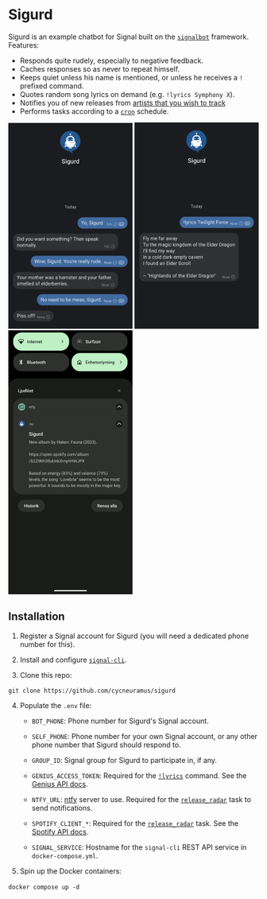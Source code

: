 # Sigurd

Sigurd is an example chatbot for Signal built on the [`signalbot`](https://github.com/filipre/signalbot) framework. Features:

+ Responds quite rudely, especially to negative feedback.
+ Caches responses so as never to repeat himself.
+ Keeps quiet unless his name is mentioned, or unless he receives a `!` prefixed command.
+ Quotes random song lyrics on demand (e.g. `!lyrics Symphony X`).
+ Notifies you of new releases from [artists that you wish to track](bot/utils/spotify_data.py)
+ Performs tasks according to a [`cron`](bot/tasks/cron) schedule.

<p>
	<img src="screenshots/chat.png" width=250 />
	<img src="screenshots/lyrics.png" width=250 />
	<img src="screenshots/release-radar.png" width=250 />
</p>

## Installation

1. Register a Signal account for Sigurd (you will need a dedicated phone number for this).

2. Install and configure [`signal-cli`](https://github.com/AsamK/signal-cli/).

3. Clone this repo:
```
git clone https://github.com/cycneuramus/sigurd
```

4. Populate the `.env` file:

	+ `BOT_PHONE`: Phone number for Sigurd's Signal account.
	+ `SELF_PHONE`: Phone number for your own Signal account, or any other phone number that Sigurd should respond to.
	+ `GROUP_ID`: Signal group for Sigurd to participate in, if any.

	+ `GENIUS_ACCESS_TOKEN`: Required for the [`!lyrics`](bot/commands/lyrics.py) command. See the [Genius API docs](https://docs.genius.com/).
	+ `NTFY_URL`: [ntfy](https://ntfy.sh) server to use. Required for the [`release_radar`](bot/tasks/release_radar/release_radar.py) task to send notifications.
	+ `SPOTIFY_CLIENT_*`: Required for the [`release_radar`](bot/tasks/release_radar/release_radar.py) task. See the [Spotify API docs](https://developer.spotify.com/documentation/web-api).

	+ `SIGNAL_SERVICE`: Hostname for the `signal-cli` REST API service in `docker-compose.yml`.

5. Spin up the Docker containers:

`docker compose up -d`
